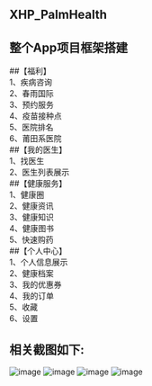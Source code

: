 ## XHP_PalmHealth
## 整个App项目框架搭建<br>
##【福利】<br>
   1、疾病咨询<br>
   2、春雨国际<br>
   3、预约服务<br>
   4、疫苗接种点<br>
   5、医院排名<br>
   6、莆田系医院<br>
##【我的医生】<br>
   1、找医生<br>
   2、医生列表展示<br>
##【健康服务】<br>
   1、健康圈<br>
   2、健康资讯<br>
   3、健康知识<br>
   4、健康图书<br>
   5、快速购药<br>
##【个人中心】<br>
   1、个人信息展示<br>
   2、健康档案<br>
   3、我的优惠券<br>
   4、我的订单<br>
   5、收藏<br>
   6、设置<br>


## 相关截图如下: <br>
![image](https://github.com/ResearchLove/XHP_PalmHealth/blob/master/PalmHealth/Resources/Images/welfare.png)
![image](https://github.com/ResearchLove/XHP_PalmHealth/blob/master/PalmHealth/Resources/Images/myDoctor.png)
![image](https://github.com/ResearchLove/XHP_PalmHealth/blob/master/PalmHealth/Resources/Images/healthService.png)
![image](https://github.com/ResearchLove/XHP_PalmHealth/blob/master/PalmHealth/Resources/Images/personalCenter.png)
